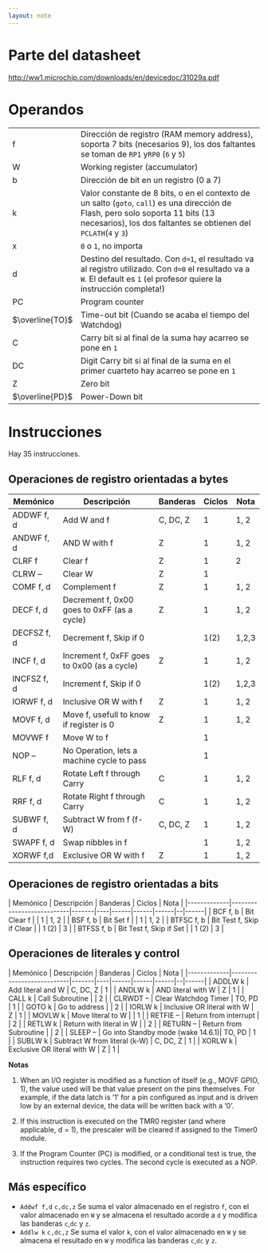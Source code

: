 ```yaml
---
layout: note
---
```


# Parte del datasheet
http://ww1.microchip.com/downloads/en/devicedoc/31029a.pdf

# Operandos
|||
|---|---|
|f|Dirección de registro (RAM memory address), soporta 7 bits (necesarios 9), los dos faltantes se toman de `RP1` y`RP0` (`6` y `5`)|
|W|Working register (accumulator)|
|b|Dirección de bit en un registro (0 a 7)|
|k|Valor constante de 8 bits, o en el contexto de un salto (`goto`, `call`) es una dirección de Flash, pero solo soporta 11 bits (13 necesarios), los dos faltantes se obtienen del `PCLATH`(`4` y `3`)|
|x|`0` o `1`, no importa|
|d|Destino del resultado. Con `d=1`, el resultado va al registro utilizado. Con `d=0` el resultado va a `W`. El default es `1` (el profesor quiere la instrucción completa!)|
|PC|Program counter|
|$\overline{TO}$|Time-out bit (Cuando se acaba el tiempo del Watchdog)|
|C|Carry bit si al final de la suma hay acarreo se pone en `1`|
|DC|Digit Carry bit si al final de la suma en el primer cuarteto hay acarreo se pone en `1`|
|Z|Zero bit|
|$\overline{PD}$|Power-Down bit|

# Instrucciones
Hay 35 instrucciones.
## Operaciones de registro orientadas a bytes

| Memónico       | Descripción                  | Banderas | Ciclos | Nota  |
|----------------|------------------------------|----------|--------|-------|
| ADDWF f, d | Add W and f                  | C, DC, Z | 1      | 1, 2  |
| ANDWF f, d | AND W with f                 | Z        | 1      | 1, 2  |
| CLRF f    | Clear f                      | Z        | 1      | 2     |
| CLRW – | Clear W                      | Z        | 1      |       |
| COMF f, d | Complement f                 | Z        | 1      | 1, 2  |
| DECF f, d | Decrement f, 0x00 goes to 0xFF (as a cycle)| Z        | 1      | 1, 2  |
| DECFSZ f, d | Decrement f, Skip if 0       |          | 1(2)   | 1,2,3 |
| INCF f, d | Increment f, 0xFF goes to 0x00 (as a cycle)| Z        | 1      | 1, 2  |
| INCFSZ f, d | Increment f, Skip if 0       |          | 1(2)   | 1,2,3 |
| IORWF f, d | Inclusive OR W with f        | Z        | 1      | 1, 2  |
| MOVF f, d | Move f, usefull to know if register is 0| Z        | 1      | 1, 2  |
| MOVWF f | Move W to f                  |          | 1      |       |
| NOP – | No Operation, lets a machine cycle to pass|          | 1      |       |
| RLF f, d | Rotate Left f through Carry  | C        | 1      | 1, 2  |
| RRF f, d | Rotate Right f through Carry | C        | 1      | 1, 2  |
| SUBWF f, d | Subtract W from f (f-W)           | C, DC, Z | 1      | 1, 2  |
| SWAPF f, d | Swap nibbles in f            |          | 1      | 1, 2  |
| XORWF f,d | Exclusive OR W with f        | Z        | 1      | 1, 2  |
## Operaciones de registro orientadas a bits
| Memónico       | Descripción                  | Banderas | Ciclos | Nota  |
|-------------|---------------------------|-------|----|------|------|------|--|------|
| BCF    f, b | Bit Clear f               |  | 1     | 1, 2 |
| BSF    f, b | Bit Set f                 |  | 1     | 1, 2 |
| BTFSC  f, b | Bit Test f, Skip if Clear |  | 1 (2) | 3    |
| BTFSS  f, b | Bit Test f, Skip if Set   |  | 1 (2) | 3    |

## Operaciones de literales y control
| Memónico       | Descripción                  | Banderas | Ciclos | Nota  |
|-------------|---------------------------|-------|----|------|------|------|--|------|
| ADDLW   k | Add literal and W           | C, DC, Z | 1 |
| ANDLW   k | AND literal with W          | Z        | 1 |
| CALL    k | Call Subroutine             |          | 2 |
| CLRWDT  – | Clear Watchdog Timer        | TO, PD   | 1 |
| GOTO    k | Go to address               |          | 2 |
| IORLW   k | Inclusive OR literal with W | Z        | 1 |
| MOVLW   k | Move literal to W           |          | 1 |
| RETFIE  – | Return from interrupt       |          | 2 |
| RETLW   k | Return with literal in W    |          | 2 |
| RETURN  – | Return from Subroutine      |          | 2 |
| SLEEP   – | Go into Standby mode (wake 14.6.1)| TO, PD   | 1 |
| SUBLW   k | Subtract W from literal (k-W) | C, DC, Z | 1 |
| XORLW   k | Exclusive OR literal with W | Z        | 1 |

**Notas**
1. When an I/O register is modified as a function of itself (e.g., MOVF GPIO, 1), the value used will be that value present on the pins themselves. For example, if the data latch is ‘1’ for a pin configured as input and is driven low by an external device, the data will be written back with a ‘0’.							
2. If this instruction is executed on the TMR0 register (and where applicable, d = 1), the prescaler will be cleared if assigned to the Timer0 module.

3. If the Program Counter (PC) is modified, or a conditional test is true, the instruction requires two cycles. The second cycle is executed as a NOP.

## Más específico
* `Addwf f,d` `c,dc,z` Se suma el valor almacenado en el registro `f`, con el valor almacenado en `W` y se almacena el resultado acorde a `d` y modifica las banderas `c`,`dc` y `z`.
* `Addlw k` `c,dc,z` Se suma el valor `k`, con el valor almacenado en `W` y se almacena el resultado en `W` y modifica las banderas `c`,`dc` y `z`.